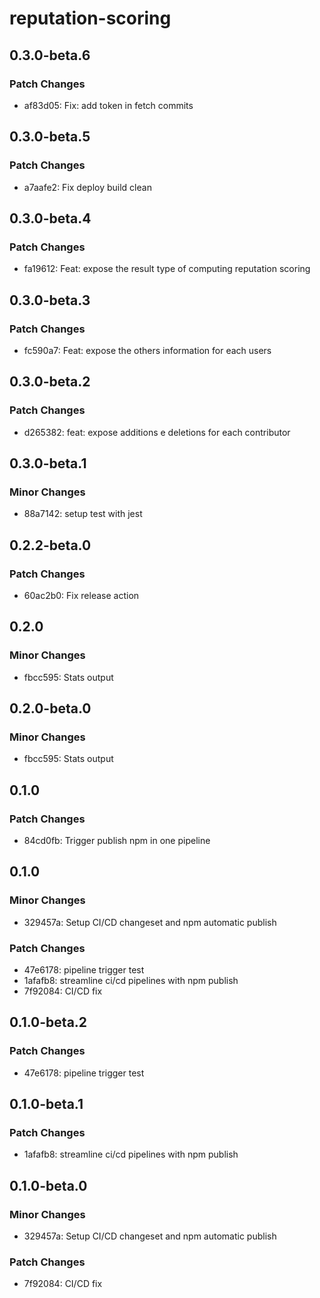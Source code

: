 # reputation-scoring

## 0.3.0-beta.6

### Patch Changes

- af83d05: Fix: add token in fetch commits

## 0.3.0-beta.5

### Patch Changes

- a7aafe2: Fix deploy build clean

## 0.3.0-beta.4

### Patch Changes

- fa19612: Feat: expose the result type of computing reputation scoring

## 0.3.0-beta.3

### Patch Changes

- fc590a7: Feat: expose the others information for each users

## 0.3.0-beta.2

### Patch Changes

- d265382: feat: expose additions e deletions for each contributor

## 0.3.0-beta.1

### Minor Changes

- 88a7142: setup test with jest

## 0.2.2-beta.0

### Patch Changes

- 60ac2b0: Fix release action

## 0.2.0

### Minor Changes

- fbcc595: Stats output

## 0.2.0-beta.0

### Minor Changes

- fbcc595: Stats output

## 0.1.0

### Patch Changes

- 84cd0fb: Trigger publish npm in one pipeline

## 0.1.0

### Minor Changes

- 329457a: Setup CI/CD changeset and npm automatic publish

### Patch Changes

- 47e6178: pipeline trigger test
- 1afafb8: streamline ci/cd pipelines with npm publish
- 7f92084: CI/CD fix

## 0.1.0-beta.2

### Patch Changes

- 47e6178: pipeline trigger test

## 0.1.0-beta.1

### Patch Changes

- 1afafb8: streamline ci/cd pipelines with npm publish

## 0.1.0-beta.0

### Minor Changes

- 329457a: Setup CI/CD changeset and npm automatic publish

### Patch Changes

- 7f92084: CI/CD fix
